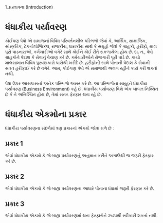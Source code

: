 1_પ્રસ્તાવના
(Introduction)

# ધંધાકીય પર્યાવરણ

કોઈપણ પેષો એ સમાજનાં વિવિધ પરિવર્તનશીલ પરિભળો જેવાં કે, આર્થિક, સામાજિક, સાંસ્કૃતિક, ટેકનોલૉજિકલ, રાજકીય, ધારાકીય સાથે કે સમૂહો જેવાં કે ગ્રાહકો, હરીફો, માલ પૂરો પાડનારાઓ, કર્મચારીઓ વગેરે સાથે કોઈને કોઈ રીતે સંકળાયેલાં હોય છે. દા. ત., પેષો ગ્રાહકોને પેદાશ કે સેવાનું વેચાણ કરે છે. કર્મચારીઓને રોજગારી પૂરી પાડે છે. કાચો માલસામાન વિવિધ પુરવઠાકારો પાસેથી ખરીદે છે. હરીફોની સાથે પોતાની પેદાશ કે સેવાની સતત હરીફાઈ કરે છે વગેરે. આમ, કોઈપણ પેષો એ સમાજથી અલગ રહીને કાર્ય કરી શકતો નથી.

પેષા ઉપર આસપાસનાં અનેક પરિભળો અસર કરે છે. આ પરિભળોના સમૂહને ધંધાકીય પર્યાવરણ (Business Environment) કહે છે. ધંધાકીય પર્યાવરણ વિશે એક બાબત નિશ્ચિત છે કે તે અનિશ્ચિત હોય છે, તેમાં સતત ફેરફાર થતા રહે છે.

# ધંધાકીય એકમોના પ્રકાર

ધંધાકીય પર્યાવરણના સંદર્ભમાં ત્રણ પ્રકારનાં એકમો જોવા મળે છે :

## પ્રકાર 1

એવાં ધંધાકીય એકમો કે જે બાહ્ય પર્યાવરણનું અનુમાન કરીને અગાઉથી જ જરૂરી ફેરફાર કરે છે.

## પ્રકાર 2

એવાં ધંધાકીય એકમો કે જે બાહ્ય પર્યાવરણના આધારે પોતાના ધંધામાં જરૂરી ફેરફાર કરે છે.

## પ્રકાર 3

એવાં ધંધાકીય એકમો કે જે બાહ્ય પર્યાવરણમાં થતા ફેરફારોને ઝડપથી સ્વીકારી શકતાં નથી.
